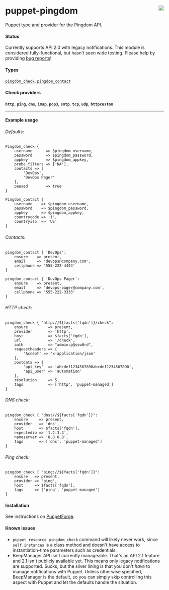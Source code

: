 # puppet-pingdom <img align="right" src="https://my.pingdom.com/images/pingdom.svg" />
Puppet type and provider for the Pingdom API.

#### Status
Currently supports API 2.0 with legacy notifications. This module is considered fully-functional, but hasn't seen wide testing. Please help by providing [bug reports](https://github.com/cwells/puppet-pingdom/issues)!

#### Types
[`pingdom_check`][pingdom_check_properties], [`pingdom_contact`][pingdom_contact_properties]

#### Check providers
**`http`**, **`ping`**, **`dns`**, **`imap`**, **`pop3`**, **`smtp`**, **`tcp`**, **`udp`**, **`httpcustom`**

---
#### Example usage
###### Defaults:
```puppet
Pingdom_check {
    username      => $pingdom_username,
    password      => $pingdom_password,
    appkey        => $pingdom_appkey,
    probe_filters => ['NA'],
    contacts => [ 
        'DevOps',
        'DevOps Pager'
    ],
    paused        => true
}

Pingdom_contact {
    username    => $pingdom_username,
    password    => $pingdom_password,
    appkey      => $pingdom_appkey,
    countrycode => '1',
    countryiso  => 'US'
}
```

###### Contacts:
```puppet
pingdom_contact { 'DevOps':
    ensure    => present,
    email     => 'devops@company.com',
    cellphone => '555-222-4444'
}

pingdom_contact { 'DevOps Pager':
    ensure    => present,
    email     => 'devops-pager@company.com',
    cellphone => '555-222-3333'
}
```

###### HTTP check:
```puppet
pingdom_check { "http://${facts['fqdn']}/check":
    ensure         => present,
    provider       => 'http',
    host           => $facts['fqdn'],
    url            => '/check',
    auth           => "admin:p@ssw0rd",
    requestheaders => {
        'Accept' => 'x-application/json'
    },
    postdata => {
        'api_key'  => 'abcdef1234567890abcdef1234567890',
        'api_user' => 'automation'
    },
    resolution     => 5,
    tags           => ['http', 'puppet-managed']
}
```

###### DNS check:
```puppet
pingdom_check { "dns://${facts['fqdn']}":
    ensure     => present,
    provider   => 'dns',
    host       => $facts['fqdn'],
    expectedip => '1.2.3.4',
    nameserver => '8.8.8.8',
    tags       => ['dns', 'puppet-managed']
}
```

###### Ping check:
```puppet
pingdom_check { "ping://${facts['fqdn']}":
    ensure   => present,
    provider => 'ping',
    host     => $facts['fqdn'],
    tags     => ['ping', 'puppet-managed']
}
```

#### Installation
See instructions on [PuppetForge](https://forge.puppet.com/cwells/pingdom/readme).

#### Known issues
- `puppet resource pingdom_check` command will likely never work, since `self.instances` is a class method and doesn't have access to instantiation-time parameters such as credentials.
- BeepManager API isn't currently manageable. That's an API 2.1 feature and 2.1 isn't publicly available yet. This means only legacy notifications are supported. Sucks, but the silver lining is that you don't _have_ to manage notifications with Puppet. Unless otherwise specified, BeepManager is the default, so you can simply skip controlling this aspect with Puppet and let the defaults handle the situation.

[pingdom_check_properties]: https://github.com/cwells/puppet-pingdom/wiki/Check-properties
[pingdom_contact_properties]: https://github.com/cwells/puppet-pingdom/wiki/Contact-properties
